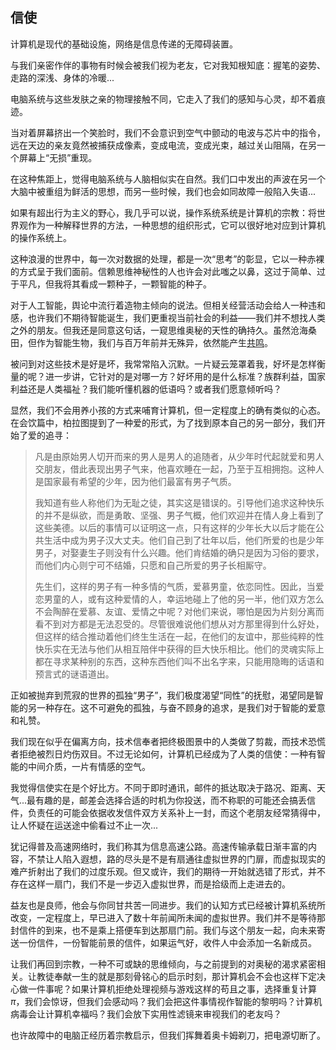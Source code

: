 ## 信使

计算机是现代的基础设施，网络是信息传递的无障碍装置。

与我们亲密作伴的事物有时候会被我们视为老友，它对我知根知底：握笔的姿势、走路的深浅、身体的冷暖...

电脑系统与这些发肤之亲的物理接触不同，它走入了我们的感知与心灵，却不着痕迹。

当对着屏幕挤出一个笑脸时，我们不会意识到空气中颤动的电波与芯片中的指令，远在天边的亲友竟然被捕获成像素，变成电流，变成光束，越过关山阻隔，在另一个屏幕上“无损”重现。

在这种焦距上，觉得电脑系统与人脑相似实在自然。我们口中发出的声波在另一个大脑中被重组为鲜活的思想，而另一些时候，我们也会如同故障一般陷入失语...

如果有超出行为主义的野心，我几乎可以说，操作系统系统是计算机的宗教：将世界观作为一种解释世界的方法，一种思想的组织形式，它可以很好地对应到计算机的操作系统上。

这种浪漫的世界中，每一次对数据的处理，都是一次“思考”的彰显，它以一种赤裸的方式呈于我们面前。信赖思维神秘性的人也许会对此嗤之以鼻，这过于简单、过于平凡，但我将其看成一颗种子，一颗智能的种子。

对于人工智能，舆论中流行着造物主倾向的说法。但相关经营活动会给人一种违和感，也许我们不期待智能诞生，我们更重视当前社会的利益——我们并不想找人类之外的朋友。但我还是同意这句话，一窥思维奥秘的天性的确持久。虽然沧海桑田，但作为智能生物，我们与百万年前并无殊异，依然能产生[共鸣](https://www.bilibili.com/video/BV1D54y1D7wx)。

被问到对这些技术是好是坏，我常常陷入沉默。一片疑云笼罩着我，好坏是怎样衡量的呢？进一步讲，它针对的是对哪一方？好坏用的是什么标准？族群利益，国家利益还是人类福祉？我们能听懂机器的低语吗？或者我们愿意倾听吗？

显然，我们不会用养小孩的方式来哺育计算机，但一定程度上的确有类似的心态。在会饮篇中，柏拉图提到了一种爱的形式，为了找到原本自己的另一部分，我们开始了爱的追寻：

> 凡是由原始男人切开而来的男人是男人的追随者，从少年时代起就爱和男人交朋友，借此表现出男子气来，他喜欢睡在一起，乃至于互相拥抱。这种人是国家最有希望的少年，因为他们最富有男子气质。
> 
> 我知道有些人称他们为无耻之徒，其实这是错误的。引导他们追求这种快乐的并不是纵欲，而是勇敢、坚强、男子气概，他们欢迎并在情人身上看到了这些美德。以后的事情可以证明这一点，只有这样的少年长大以后才能在公共生活中成为男子汉大丈夫。他们自己到了壮年以后，他们所爱的也是少年男子，对娶妻生子则没有什么兴趣。他们肯结婚的确只是因为习俗的要求，而他们内心则宁可不结婚，只愿和自己所爱的男子长相厮守。
> 
> 先生们，这样的男子有一种多情的气质，爱慕男童，依恋同性。因此，当爱恋男童的人，或有这种爱情的人，幸运地碰上了他的另一半，他们双方怎么不会陶醉在爱慕、友谊、爱情之中呢？对他们来说，哪怕是因为片刻分离而看不到对方都是无法忍受的。尽管很难说他们想从对方那里得到什么好处，但这样的结合推动着他们终生生活在一起，在他们的友谊中，那些纯粹的性快乐实在无法与他们从相互陪伴中获得的巨大快乐相比。他们的灵魂实际上都在寻求某种别的东西，这种东西他们叫不出名字来，只能用隐晦的话语和预言式的谜语道出。


正如被抛弃到荒寂的世界的孤独“男子”，我们极度渴望“同性”的抚慰，渴望同是智能的另一种存在。这不可避免的孤独，与奋不顾身的追求，是我们对于智能的爱意和礼赞。

我们现在似乎在偏离方向，技术信奉者把终极图景中的人类做了剪裁，而技术恐慌者拒绝被烈日灼伤双目。不过无论如何，计算机已经成为了人类的信使：一种有智能的中间介质，一片有情感的空气。

我觉得信使实在是个好比方。不同于即时通讯，邮件的抵达取决于路况、距离、天气...最有趣的是，邮差会选择合适的时机为你投送，而不称职的可能还会搞丢信件，负责任的可能会依据收发信件双方关系补上一封，而这个老朋友经常猜得中，让人怀疑在运送途中偷看过不止一次...

犹记得普及高速网络时，我们称其为信息高速公路。高速传输承载日渐丰富的内容，不禁让人陷入遐想，路的尽头是不是有扇通往虚拟世界的门扉，而虚拟现实的难产折射出了我们的过度乐观。但又或许，我们的期待一开始就选错了形式，并不存在这样一扇门，我们不是一步迈入虚拟世界，而是拾级而上走进去的。

益友也是良师，他会与你同甘共苦一同进步。我们的认知方式已经被计算机系统所改变，一定程度上，早已进入了数十年前闻所未闻的虚拟世界。我们并不是等待那封信件的到来，也不是乘上搭便车到达那扇门前。我们与这个朋友一起，向未来寄送一份信件，一份智能前景的信件，如果运气好，收件人中会添加一名新成员。

让我们再回到宗教，一种不可或缺的思维倾向，与之前提到的对奥秘的渴求紧密相关。让教徒奉献一生的就是那刻骨铭心的启示时刻，那计算机会不会也这样下定决心做一件事呢？如果计算机拒绝处理视频与游戏这样的苟且之事，选择重复计算$\pi$，我们会惊讶，但我们会感动吗？我们会把这件事情视作智能的黎明吗？计算机病毒会让计算机幸福吗？我们会放下实用性滤镜来审视我们的老友吗？

也许故障中的电脑正经历着宗教启示，但我们挥舞着奥卡姆剃刀，把电源切断了。
